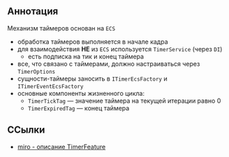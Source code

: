 ## Аннотация

Механизм таймеров основан на `ECS`

-   обработка таймеров выполняется в начале кадра
-   для взаимодействия **НЕ** из `ECS` используется `TimerService` (через `DI`)
    -   есть подписка на тик и конец таймера
-   все, что связано с таймерами, должно настраиваться через `TimerOptions`
-   сущности-таймеры заносить в `ITimerEcsFactory` и `ITimerEventEcsFactory`
-   основные компоненты жизненного цикла:
    -   `TimerTickTag` — значение таймера на текущей итерации равно 0
    -   `TimerExpiredTag` — конец таймера

## ССылки

-   [miro - описание TimerFeature](https://miro.com/app/board/uXjVPrjYGFk=/?moveToWidget=3458764636194593507&cot=14)
